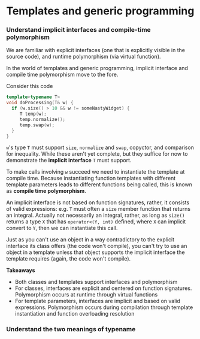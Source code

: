 # Templates and generic programming

### Understand implicit interfaces and compile-time polymorphism

We are familiar with explicit interfaces (one that is explicitly visible in the source code), and runtime polymorphism (via virtual function).

In the world of templates and generic programming, implicit interface and compile time polymorphism move to the fore.

Consider this code
```cpp
template<typename T>
void doProcessing(T& w) {
  if (w.size() > 10 && w != someNastyWidget) {
     T temp(w);
     temp.normalize();
     temp.swap(w);
  }
}
```
`w`'s type `T` must support `size`, `normalize` and `swap`, copyctor, and comparison for inequality.
While these aren't yet complete, but they suffice for now to demonstrate the **implicit interface** `T` must support.

To make calls involving `w` succeed we need to instantiate the template at compile time.
Because instantiating function templates with different template parameters leads to different functions being called, this is known as **compile time polymorphism**.

An implicit interface is not based on function signatures, rather, it consists of valid expressions: e.g. `T` must often a `size` member function that returns an integral.
Actually not necessarily an integral, rather, as long as `size()` returns a type `X` that has `operator<(Y, int)` defined, where `X` can implicit convert to `Y`, then we can instantiate this call.

Just as you can't use an object in a way contradictory to the explicit interface its class offers (the code won't compile), you can't try to use an object in a template unless that object supports the implicit interface the template requires (again, the code won't compile).

**Takeaways**
* Both classes and templates support interfaces and polymorphism
* For classes, interfaces are explicit and centered on function signatures. Polymorphism occurs at runtime through virtual functions
* For template parameters, interfaces are implicit and based on valid expressions. Polymorphism occurs during compilation through template instantiation and function overloading resolution

### Understand the two meanings of typename

